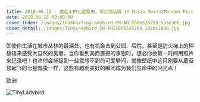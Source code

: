 ```yaml
---
title: 2018.06.15 - 蘑菇上的七星瓢虫，荷兰阿纳姆 (© Misja Smits/Minden Pictures)
date: 2018.06.15 00:00:00
cover_index: /images/thumbs/TinyLadybird_EN-AU12806525259_533x300.jpg
cover_detail: /images/TinyLadybird_EN-AU12806525259_1920x1080.jpg
---
```


即使你生活在城市丛林的最深处，也有机会去到公园、后院，甚至是防火梯上的种植箱来感受大自然的美丽。当你看到美而震撼的事物时，想必你会第一时间用照片来记录吧！也许你会捕捉到一些意想不到的可爱瞬间，就像壁纸中这只刚要从蘑菇顶起飞的七星瓢虫一样，这些有趣而美好的瞬间成为我们生命中的闪光点！

欧洲

![TinyLadybird](/images/TinyLadybird_EN-AU12806525259_1920x1080.jpg)
